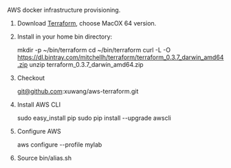 AWS docker infrastructure provisioning.

1. Download [Terraform](http://www.terraform.io/downloads.html), choose MacOX 64 version.
2. Install in your home bin directory:

    mkdir -p ~/bin/terraform
    cd ~/bin/terraform
    curl -L -O https://dl.bintray.com/mitchellh/terraform/terraform_0.3.7_darwin_amd64.zip
    unzip terraform_0.3.7_darwin_amd64.zip

3. Checkout
 
    git@github.com:xuwang/aws-terraform.git


4. Install AWS CLI

    sudo easy_install pip
    sudo pip install --upgrade awscli

5. Configure AWS

    aws configure --profile mylab

6. Source bin/alias.sh
